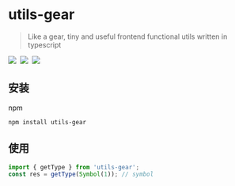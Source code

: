 # utils-gear

> Like a gear, tiny and useful frontend functional utils written in typescript

<div>
  <a style="display: inline-block;margin-right: 4px" href="https://codecov.io/gh/cirolee/utils-gear/branch/main" target="_blank">
    <img src="https://codecov.io/gh/cirolee/utils-gear/branch/main/graph/badge.svg" />
  </a>
  <img style="display: inline-block;margin-right: 4px" src="https://img.shields.io/github/v/release/cirolee/utils-gear" />
  <img style="display: inline-block;margin-right: 4px" src="https://img.shields.io/github/license/cirolee/utils-gear" />
</div>

## 安装

npm

```shell
npm install utils-gear
```

## 使用

```typescript
import { getType } from 'utils-gear';
const res = getType(Symbol(1)); // symbol
```
